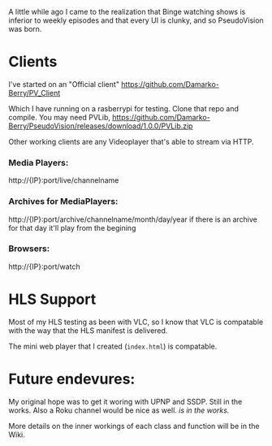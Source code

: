 A little while ago I came to the realization that Binge watching shows is inferior to weekly episodes and that every UI is clunky, and so PseudoVision was born.

# Clients
I've started on an "Official client"
https://github.com/Damarko-Berry/PV_Client

Which I have running on a rasberrypi for testing. Clone that repo and compile. You may need PVLib, https://github.com/Damarko-Berry/PseudoVision/releases/download/1.0.0/PVLib.zip 

Other working clients are any Videoplayer that's able to stream via HTTP.

### Media Players:
http://{IP}:port/live/channelname
### Archives for MediaPlayers:
http://{IP}:port/archive/channelname/month/day/year
if there is an archive for that day it'll play from the begining
### Browsers:
http://{IP}:port/watch

# HLS Support
Most of my HLS testing as been with VLC, so I know that VLC is compatable with the way that the HLS manifest is delivered. 

The mini web player that I created (`index.html`) is compatable.

# Future endevures:
My original hope was to get it woring with UPNP and SSDP. Still in the works. Also a Roku channel would be nice as well. *is in the works.*

More details on the inner workings of each class and function will be in the Wiki.
